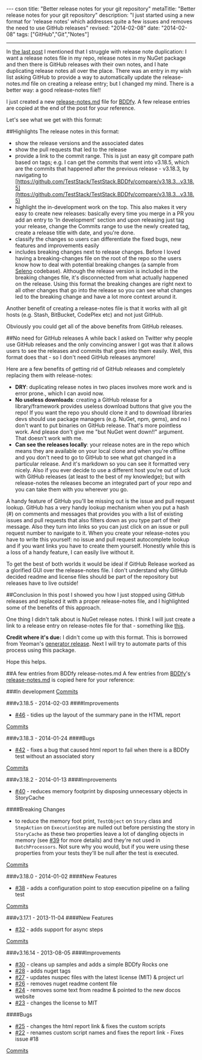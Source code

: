 --- cson
title: "Better release notes for your git repository"
metaTitle: "Better release notes for your git repository"
description: "I just started using a new format for 'release notes' which addresses quite a few issues and removes the need to use GitHub releases"
revised: "2014-02-08"
date: "2014-02-08"
tags: ["GitHub","Git","Notes"]

---

In [the last post](/github-wishlist) I mentioned that I struggle with release note duplication: I want a release notes file in my repo, release notes in my NuGet package and then there is GitHub releases with their own notes, and I hate duplicating release notes all over the place. There was an entry in my wish list asking GitHub to provide a way to automatically update the release-notes.md file on creating a release entry; but I changed my mind. There is a better way: a good release-notes file!!

I just created a new [release-notes.md](https://github.com/TestStack/TestStack.BDDfy/blob/master/release-notes.md) file for [BDDfy](https://github.com/TestStack/TestStack.BDDfy). A few release entries are copied at the end of the post for your reference.

Let's see what we get with this format:

##Highlights
The release notes in this format:

 - show the release versions and the associated dates
 - show the pull requests that led to the release
 - provide a link to the commit range. This is just an easy git compare path based on tags; e.g. I can get the commits that went into v3.18.5, which are the commits that happened after the previous release - v3.18.3, by navigating to [https://github.com/TestStack/TestStack.BDDfy/compare/v3.18.3...v3.18.5](https://github.com/TestStack/TestStack.BDDfy/compare/v3.18.3...v3.18.5)
 - highlight the in-development work on the top. This also makes it very easy to create new releases: basically every time you merge in a PR you add an entry to 'In development' section and upon releasing just tag your release, change the Commits range to use the newly created tag, create a release title with date, and you're done.
 - classify the changes so users can differentiate the fixed bugs, new features and improvements easily
 - includes breaking changes next to release changes. Before I loved having a breaking-changes file on the root of the repo so the users know how to deal with potential breaking changes (a sample from [Seleno](https://github.com/TestStack/TestStack.Seleno/blob/master/BREAKING_CHANGES.md) codebase). Although the release version is included in the breaking changes file, it's disconnected from what actually happened on the release. Using this format the breaking changes are right next to all other changes that go into the release so you can see what changes led to the breaking change and have a lot more context around it.
 
Another benefit of creating a release-notes file is that it works with all git hosts (e.g. Stash, BitBucket, CodePlex etc) and not just GitHub.
 
Obviously you could get all of the above benefits from GitHub releases.

##No need for GitHub releases
A while back I asked on Twitter why people use GitHub releases and the only convincing answer I got was that it allows users to see the releases and commits that goes into them easily. Well, this format does that - so I don't need GitHub releases anymore!

Here are a few benefits of getting rid of GitHub releases and completely replacing them with release-notes:

 - **DRY**: duplicating release notes in two places involves more work and is error prone., which I can avoid now.
 - **No useless downloads**: creating a GitHub release for a library/framework provides useless download buttons that give you the repo! If you want the repo you should clone it and to download libraries devs should use package managers (e.g. NuGet, npm, gems), and no I don't want to put binaries on GitHub release. That's more pointless work. And please don't give me "but NuGet went down!!" argument. That doesn't work with me. 
 - **Can see the releases locally**: your release notes are in the repo which means they are available on your local clone and when you're offline and you don't need to go to GitHub to see what got changed in a particular release. And it's markdown so you can see it formatted very nicely. Also if you ever decide to use a different host you're out of luck with GitHub releases (at least to the best of my knowledge); but with release-notes the releases become an integrated part of your repo and you can take them with you wherever you go.

A handy feature of GitHub you'll be missing out is the issue and pull request lookup. GitHub has a very handy lookup mechanism when you put a hash (#) on comments and messages that provides you with a list of existing issues and pull requests that also filters down as you type part of their message. Also they turn into links so you can just click on an issue or pull request number to navigate to it. When you create your release-notes you have to write this yourself: no issue and pull request autocomplete lookup and if you want links you have to create them yourself. Honestly while this is a loss of a handy feature, I can easily live without it.

To get the best of both worlds it would be ideal if GitHub Release worked as a glorified GUI over the release-notes file. I don't understand why GitHub decided readme and license files should be part of the repository but releases have to live outside!

##Conclusion
In this post I showed you how I just stopped using GitHub releases and replaced it with a proper release-notes file, and I highlighted some of the benefits of this approach.

One thing I didn't talk about is NuGet release notes. I think I will just create a link to a release entry on release-notes file for that - something like [this](https://github.com/TestStack/TestStack.BDDfy/blob/master/release-notes.md#v3185---2014-02-03).

**Credit where it's due:** I didn't come up with this format. This is borrowed from Yeoman's [generator release](https://github.com/walmartlabs/generator-release#generating-release-notes). Next I will try to automate parts of this process using this package. 

Hope this helps.

##A few entries from BDDfy release-notes.md
A few entries from [BDDfy](https://github.com/TestStack/TestStack.BDDfy)'s [release-notes.md](https://github.com/TestStack/TestStack.BDDfy/blob/master/release-notes.md) is copied here for your reference:

###In development
[Commits](https://github.com/TestStack/TestStack.BDDfy/compare/v3.18.5...master)

###v3.18.5 - 2014-02-03
####Improvements
 - [#46](https://github.com/TestStack/TestStack.BDDfy/pull/46) - tidies up the layout of the summary pane in the HTML report

[Commits](https://github.com/TestStack/TestStack.BDDfy/compare/v3.18.3...v3.18.5)

###v3.18.3 - 2014-01-24
####Bugs
 - [#42](https://github.com/TestStack/TestStack.BDDfy/pull/42) - fixes a bug that caused html report to fail when there is a BDDfy test without an associated story

[Commits](https://github.com/TestStack/TestStack.BDDfy/compare/v3.18.2...v3.18.3)

###v3.18.2 - 2014-01-13
####Improvements
 - [#40](https://github.com/TestStack/TestStack.BDDfy/pull/40) - reduces memory footprint by disposing unnecessary objects in StoryCache

####Breaking Changes
 - to reduce the memory foot print, `TestObject` on `Story` class and `StepAction` on `ExecutionStep` are nulled out before persisting the story in `StoryCache` as these two properties leave a lot of dangling objects in memory (see [#39](https://github.com/TestStack/TestStack.BDDfy/issues/39) for more details) and they're not used in `BatchProcessors`. Not sure why you would, but if you were using these properties from your tests they'll be null after the test is executed.

[Commits](https://github.com/TestStack/TestStack.BDDfy/compare/v3.18.0...v3.18.2)

###v3.18.0 - 2014-01-02
####New Features
 - [#38](https://github.com/TestStack/TestStack.BDDfy/pull/38) - adds a configuration point to stop execution pipeline on a failing test

[Commits](https://github.com/TestStack/TestStack.BDDfy/compare/v3.17.1...v3.18.0)

###v3.17.1 - 2013-11-04
####New Features
 - [#32](https://github.com/TestStack/TestStack.BDDfy/pull/32) - adds support for async steps

[Commits](https://github.com/TestStack/TestStack.BDDfy/compare/v3.16.14...v3.17.1)

###v3.16.14 - 2013-08-05
####Improvements
 - [#30](https://github.com/TestStack/TestStack.BDDfy/pull/30) - cleans up samples and adds a simple BDDfy Rocks one
 - [#28](https://github.com/TestStack/TestStack.BDDfy/pull/28) - adds nuget tags 
 - [#27](https://github.com/TestStack/TestStack.BDDfy/pull/27) - updates nuspec files with the latest license (MIT) & project url
 - [#26](https://github.com/TestStack/TestStack.BDDfy/pull/26) - removes nuget readme content file 
 - [#24](https://github.com/TestStack/TestStack.BDDfy/pull/24) - removes some text from readme & pointed to the new docos website
 - [#23](https://github.com/TestStack/TestStack.BDDfy/pull/23) - changes the license to MIT

####Bugs
 - [#25](https://github.com/TestStack/TestStack.BDDfy/pull/25) - changes the html report link & fixes the custom scripts
 - [#22](https://github.com/TestStack/TestStack.BDDfy/pull/22) - renames custom script names and fixes the report link - Fixes issue #18

[Commits](https://github.com/TestStack/TestStack.BDDfy/compare/v3.16.5...v3.16.14)

